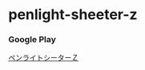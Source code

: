# penlight-sheeter-z

### Google Play
[ペンライトシーターＺ](https://play.google.com/store/apps/details?id=pl_sheeter.heteml.jp.penlightsheeterz)
